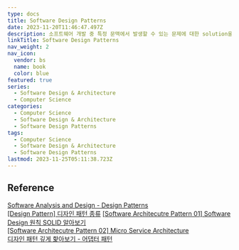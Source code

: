 ```yaml
---
type: docs
title: Software Design Patterns
date: 2023-11-20T11:46:47.497Z
description: 소프트웨어 개발 중 특정 문맥에서 발생할 수 있는 문제에 대한 solution을 나타내는 패턴
linkTitle: Software Design Patterns
nav_weight: 2
nav_icon:
  vendor: bs
  name: book
  color: blue
featured: true
series:
  - Software Design & Architecture
  - Computer Science
categories:
  - Computer Science
  - Software Design & Architecture
  - Software Design Patterns
tags:
  - Computer Science
  - Software Design & Architecture
  - Software Design Patterns
lastmod: 2023-11-25T05:11:38.723Z
---
```


## Reference

[Software Analysis and Design - Design Patterns](https://do-my-best.tistory.com/entry/Software-Analysis-and-Design-Design-Patterns?category=974173)  
[[Design Pattern] 디자인 패턴 종류](https://gmlwjd9405.github.io/2018/07/06/design-pattern.html)
[[Software Architecutre Pattern 01] Software Design 원칙 SOLID 알아보기](https://devocean.sk.com/blog/techBoardDetail.do?ID=164924&boardType=techBlog)  
[[Software Architecutre Pattern 02] Micro Service Architecture](https://devocean.sk.com/blog/techBoardDetail.do?ID=165072&boardType=techBlog)  
[디자인 패턴 깊게 핥아보기 - 어댑터 패턴](https://octoping.tistory.com/54)

